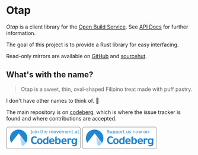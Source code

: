 # Otap

*Otap* is a client library for the [Open Build Service](https://openbuildservice.org/). See [API Docs](https://api.opensuse.org/apidocs/) for further information.

The goal of this project is to provide a Rust library for easy interfacing.

Read-only mirrors are available on [GitHub][github] and [sourcehut][sourcehut].

## What's with the name?

> Otap is a sweet, thin, oval-shaped Filipino treat made with puff pastry.

I don't have other names to think of. 🥴

The main repository is on [codeberg][codeberg], which is where the issue tracker is found and where contributions are accepted.

<a href="https://codeberg.org/Rusty-Geckos/otap" target="_blank"><img alt="Join Us Now on Codeberg" src="./advocacy/join-us-now-on-blue-on-white.png" height="60" /></a>
<a href="https://codeberg.org" target="_blank"><img alt="Support and Promote Codeberg" src="./advocacy/support-and-promote-blue-on-white.png" height="60" /></a>

[github]: https://github.com/openSUSE-Rust/otap
[sourcehut]: https://git.sr.ht/~uncomfy/otap
[codeberg]: https://codeberg.org/Rusty-Geckos/otap
